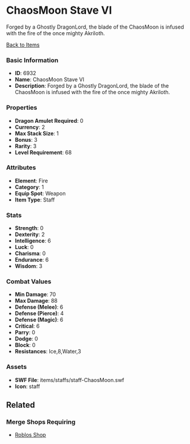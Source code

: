 # ChaosMoon Stave VI

Forged by a Ghostly DragonLord, the blade of the ChaosMoon is infused with the fire of the once mighty Akriloth.

[Back to Items](../items.md)

### Basic Information

- **ID**: 6932
- **Name**: ChaosMoon Stave VI
- **Description**: Forged by a Ghostly DragonLord, the blade of the ChaosMoon is infused with the fire of the once mighty Akriloth.

### Properties

- **Dragon Amulet Required**: 0
- **Currency**: 2
- **Max Stack Size**: 1
- **Bonus**: 3
- **Rarity**: 3
- **Level Requirement**: 68

### Attributes

- **Element**: Fire
- **Category**: 1
- **Equip Spot**: Weapon
- **Item Type**: Staff

### Stats

- **Strength**: 0
- **Dexterity**: 2
- **Intelligence**: 6
- **Luck**: 0
- **Charisma**: 0
- **Endurance**: 6
- **Wisdom**: 3

### Combat Values

- **Min Damage**: 70
- **Max Damage**: 88
- **Defense (Melee)**: 6
- **Defense (Pierce)**: 4
- **Defense (Magic)**: 6
- **Critical**: 6
- **Parry**: 0
- **Dodge**: 0
- **Block**: 0
- **Resistances**: Ice,8,Water,3

### Assets

- **SWF File**: items/staffs/staff-ChaosMoon.swf
- **Icon**: staff

## Related

### Merge Shops Requiring

- [Roblos Shop](../merge-shops/108-roblos-shop.md)

